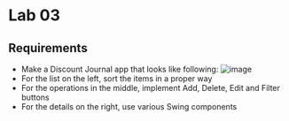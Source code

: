 # Lab 03
## Requirements
- Make a Discount Journal app that looks like following: 
![image](https://user-images.githubusercontent.com/67905897/180388344-8297b789-a0bf-4264-8916-83e3ba355806.png)
- For the list on the left, sort the items in a proper way
- For the operations in the middle, implement Add, Delete, Edit and Filter buttons
- For the details on the right, use various Swing components
